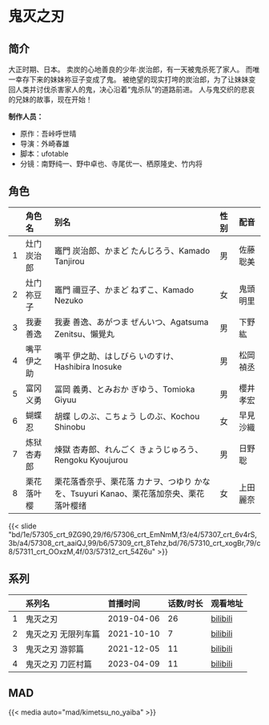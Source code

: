# 鬼灭之刃


## 简介

大正时期、日本。
卖炭的心地善良的少年·炭治郎，有一天被鬼杀死了家人。
而唯一幸存下来的妹妹祢豆子变成了鬼。
被绝望的现实打垮的炭治郎，为了让妹妹变回人类并讨伐杀害家人的鬼，决心沿着“鬼杀队”的道路前进。
人与鬼交织的悲哀的兄妹的故事，现在开始！

**制作人员：**
- 原作：吾峠呼世晴
- 导演：外崎春雄
- 脚本：ufotable
- 分镜：南野纯一、野中卓也、寺尾优一、栖原隆史、竹内将

## 角色

|     |   角色名   |   别名  | 性别 |  配音  |
|:--- |:------  |:----      |:---  |:--   |
| 1 | 灶门炭治郎 | 竈門 炭治郎、かまど たんじろう、Kamado Tanjirou | 男 | 佐藤聡美 |
| 2 | 灶门祢豆子 | 竈門 禰豆子、かまど ねずこ、Kamado Nezuko | 女 | 鬼頭明里 |
| 3 | 我妻善逸 | 我妻 善逸、あがつま ぜんいつ、Agatsuma Zenitsu、懶覺丸 | 男 | 下野紘 |
| 4 | 嘴平伊之助 | 嘴平 伊之助、はしびら いのすけ、Hashibira Inosuke | 男 | 松岡禎丞 |
| 5 | 富冈义勇 | 冨岡 義勇、とみおか ぎゆう、Tomioka Giyuu | 男 | 櫻井孝宏 |
| 6 | 蝴蝶忍 | 胡蝶 しのぶ、こちょう しのぶ、Kochou Shinobu | 女 | 早見沙織 |
| 7 | 炼狱杏寿郎 | 煉獄 杏寿郎、れんごく きょうじゅろう、Rengoku Kyoujurou | 男 | 日野聡 |
| 8 | 栗花落叶樱 | 栗花落香奈乎、栗花落 カナヲ、つゆり かなを、Tsuyuri Kanao、栗花落加奈央、栗花落叶樱绪 | 女 | 上田麗奈 |

{{< slide "bd/1e/57305_crt_9ZG90,29/f6/57306_crt_EmNmM,f3/e4/57307_crt_6v4rS,3b/a4/57308_crt_aaiQJ,99/b6/57309_crt_8Tehz,bd/76/57310_crt_xogBr,79/c8/57311_crt_OOxzM,4f/03/57312_crt_54Z6u" >}}

## 系列

|     | 系列名            | 首播时间       | 话数/时长 | 观看地址                                                       |
|:----|:---------------|:-----------|:------|:-----------------------------------------------------------|
| 1   | 鬼灭之刃           | 2019-04-06 | 26    | [bilibili](https://www.bilibili.com/bangumi/play/ep267851) |
| 2   | 鬼灭之刃 无限列车篇     | 2021-10-10 | 7     | [bilibili](https://www.bilibili.com/bangumi/play/ss39444)  |
| 3   | 鬼灭之刃 游郭篇       | 2021-12-05 | 11    | [bilibili](https://www.bilibili.com/bangumi/play/ss39433)  |
| 4   | 鬼灭之刃 刀匠村篇 | 2023-04-09 | 11 | [bilibili](https://www.bilibili.com/bangumi/play/ep752432)  |


## MAD

{{< media auto="mad/kimetsu_no_yaiba" >}}

        
